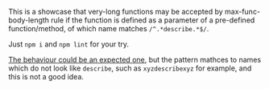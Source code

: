 This is a showcase that very-long functions may be accepted by max-func-body-length rule if the function is defined as a parameter of a pre-defined function/method, of which name matches `/^.*describe.*$/`.

Just `npm i` and `npm lint` for your try.

[The behaviour could be an expected one](https://github.com/Microsoft/tslint-microsoft-contrib/blob/master/src/maxFuncBodyLengthRule.ts#L25), but the pattern mathces to names which do not look like `describe`, such as `xyzdescribexyz` for example, and this is not a good idea.
